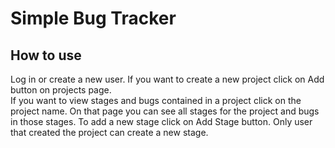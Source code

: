 <h1>Simple Bug Tracker</h1>

<h2>How to use</h2>

<p>
    Log in or create a new user. If you want to create a new project click on Add button on projects page. 
    <br>If you want to view stages and bugs contained in a project click on the project name. On that page you can see all stages for the project and bugs in those stages. To add a new stage click on Add Stage button. Only user that created the project can create a new stage.</p>
